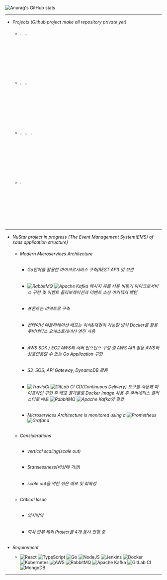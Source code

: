 <!-- ![header](https://capsule-render.vercel.app/api?type=soft&color=0:2f4f4f,100:000000&height=100&section=header&text=admin@risiscafford.co.kr&fontSize=40) -->

![Anurag's GitHub stats](https://github-readme-stats.vercel.app/api?username=risiscafford&show_icons=true&theme=radical&count_private=true)

<!-- 
* <img src="https://img.shields.io/badge/--000000?style=for-the-badge&logo=Nutanix&logoColor=white"/> ![Vue.js](https://img.shields.io/badge/vuejs-%2335495e.svg?style=for-the-badge&logo=vuedotjs&logoColor=%234FC08D)
![NodeJS](https://img.shields.io/badge/node.js-6DA55F?style=for-the-badge&logo=node.js&logoColor=white)

* <img src="https://img.shields.io/badge/--000000?style=for-the-badge&logo=Unraid&logoColor=white"/> ![Thymeleaf](https://img.shields.io/badge/Thymeleaf-%23005C0F.svg?style=for-the-badge&logo=Thymeleaf&logoColor=white)
![Gradle](https://img.shields.io/badge/Gradle-02303A.svg?style=for-the-badge&logo=Gradle&logoColor=white)
![Spring](https://img.shields.io/badge/spring-%236DB33F.svg?style=for-the-badge&logo=spring&logoColor=white)

* <img src="https://img.shields.io/badge/--000000?style=for-the-badge&logo=Unraid&logoColor=white"/> ![React](https://img.shields.io/badge/react-%2320232a.svg?style=for-the-badge&logo=react&logoColor=%2361DAFB)
![TypeScript](https://img.shields.io/badge/typescript-%23007ACC.svg?style=for-the-badge&logo=typescript&logoColor=white)
![Gradle](https://img.shields.io/badge/Gradle-02303A.svg?style=for-the-badge&logo=Gradle&logoColor=white)
![Spring](https://img.shields.io/badge/spring-%236DB33F.svg?style=for-the-badge&logo=spring&logoColor=white)

* <img src="https://img.shields.io/badge/--000000?style=for-the-badge&logo=Verizon&logoColor=white"/> ![jQuery](https://img.shields.io/badge/jquery-%230769AD.svg?style=for-the-badge&logo=jquery&logoColor=white)
![JavaScript](https://img.shields.io/badge/javascript-%23323330.svg?style=for-the-badge&logo=javascript&logoColor=%23F7DF1E)
![Apache Maven](https://img.shields.io/badge/Apache%20Maven-C71A36?style=for-the-badge&logo=Apache%20Maven&logoColor=white)
![Spring](https://img.shields.io/badge/spring-%236DB33F.svg?style=for-the-badge&logo=spring&logoColor=white)
![Apache Tomcat](https://img.shields.io/badge/apache%20tomcat-%23F8DC75.svg?style=for-the-badge&logo=apache-tomcat&logoColor=black)
-->

---------------------------------------

* _Projects (Github project make all repository private yet)_
  + ###### <img width="3%" src="https://user-images.githubusercontent.com/39476906/189727117-ef70ffd9-6372-4db9-b430-c2fceae7b457.svg"/> <img width="3%" src="https://user-images.githubusercontent.com/39476906/189727433-0a869e42-c3b6-4107-ac00-69969bc92e0c.svg"/>    
  + ###### <img width="3%" src="https://user-images.githubusercontent.com/39476906/189727631-df55f138-754a-4a3b-a6eb-2d58c08dac2e.svg"/> <img width="3%" src="https://user-images.githubusercontent.com/39476906/189727636-94ec3c12-9e5d-42e3-befd-8d45de50cc3c.svg"/>    
  + ###### <img width="3%" src="https://user-images.githubusercontent.com/39476906/189727872-e05c043e-5d50-468a-8d6e-eea23136a241.svg"/> <img width="3%" src="https://user-images.githubusercontent.com/39476906/189727873-fac63659-dcb7-4402-a1f4-e1975a60327d.svg"/> <img width="3%" src="https://user-images.githubusercontent.com/39476906/189727636-94ec3c12-9e5d-42e3-befd-8d45de50cc3c.svg"/>
  + ###### <img width="3%" src="https://user-images.githubusercontent.com/39476906/189728192-a7c49ff6-2fa3-472e-8917-511885d8da83.svg"/>
  
---------------------------------------

* _NuStar project in progress {The Event Management System(EMS) of saas application structure}_
  
  <!-- 
  <img width="30%" src="https://user-images.githubusercontent.com/39476906/189708655-d8ed1a66-8da7-4d99-9d63-64ca4e93adc2.jpg"/>  
  -->
  
  + ###### _Modern Microservices Architecture_ 
    - ###### _Go언어를 활용한 마이크로서비스 구축(REST API) 및 보안_    
    - ###### _![RabbitMQ](https://img.shields.io/badge/Rabbitmq-FF6600?logo=rabbitmq&logoColor=white) ![Apache Kafka](https://img.shields.io/badge/Apache%20Kafka-000?logo=apachekafka) 메시지 큐를 사용 비동기 마이크로서비스 구현 및 이벤트 콜라보레이션과 이벤트 소싱 아키텍처 패턴_
    - ###### _프론트는 리액트로 구축_
    - ###### _컨테이너 애플리케이션 배포는 이식&재현이 가능한 방식 Docker를 활용 쿠버네티스 오케스트레이션 엔진 사용_
    - ###### _AWS SDK / EC2 AWS의 서버 인스턴스 구성 및 AWS API 활용 AWS와 상호연동할 수 있는 Go Application 구현_
    - ###### _S3, SQS, API Gateway, DynamoDB 활용_
    - ###### _![TravisCI](https://img.shields.io/badge/travis%20ci-%232B2F33.svg?logo=travis&logoColor=white) ![GitLab CI](https://img.shields.io/badge/gitlab%20ci-%23181717.svg?logo=gitlab&logoColor=white) CD(Continuous Delivery) 도구를 사용해 파이프라인 구현 후 배포 결과물로 Docker Image 사용 후 쿠버네티스 클러스터로 배포 ![RabbitMQ](https://img.shields.io/badge/Rabbitmq-FF6600?logo=rabbitmq&logoColor=white) ![Apache Kafka](https://img.shields.io/badge/Apache%20Kafka-000?logo=apachekafka)와 결합_
    - ###### _Microservices Architecture is monitored using a ![Prometheus](https://img.shields.io/badge/Prometheus-E6522C?logo=Prometheus&logoColor=white) ![Grafana](https://img.shields.io/badge/grafana-%23F46800.svg?logo=grafana&logoColor=white)_
  
  + ###### _Considerations_
    - ###### _vertical scaling(scale out)_
    - ###### _Statelessness(비상태 기반)_
    - ###### _scale out을 위한 쉬운 배포 및 회복성_     
    
  + ###### _Critical Issue_
    - ###### _의지박약_  
    - ###### _회사 업무 제외 Project를 4개 동시 진행 중_  
  
  
   
* _Requirement_
  
  + ![React](https://img.shields.io/badge/react-%2320232a.svg?style=for-the-badge&logo=react&logoColor=%2361DAFB)
![TypeScript](https://img.shields.io/badge/typescript-%23007ACC.svg?style=for-the-badge&logo=typescript&logoColor=white)
![Go](https://img.shields.io/badge/go-%2300ADD8.svg?style=for-the-badge&logo=go&logoColor=white)
![NodeJS](https://img.shields.io/badge/node.js-6DA55F?style=for-the-badge&logo=node.js&logoColor=white)
![Jenkins](https://img.shields.io/badge/jenkins-%232C5263.svg?style=for-the-badge&logo=jenkins&logoColor=white)
![Docker](https://img.shields.io/badge/docker-%230db7ed.svg?style=for-the-badge&logo=docker&logoColor=white)
![Kubernetes](https://img.shields.io/badge/kubernetes-%23326ce5.svg?style=for-the-badge&logo=kubernetes&logoColor=white)
![AWS](https://img.shields.io/badge/AWS-%23FF9900.svg?style=for-the-badge&logo=amazon-aws&logoColor=white)
![RabbitMQ](https://img.shields.io/badge/Rabbitmq-FF6600?style=for-the-badge&logo=rabbitmq&logoColor=white)
![Apache Kafka](https://img.shields.io/badge/Apache%20Kafka-000?style=for-the-badge&logo=apachekafka)
![GitLab CI](https://img.shields.io/badge/gitlab%20ci-%23181717.svg?style=for-the-badge&logo=gitlab&logoColor=white)
![MongoDB](https://img.shields.io/badge/MongoDB-%234ea94b.svg?style=for-the-badge&logo=mongodb&logoColor=white)

---------------------------------------

